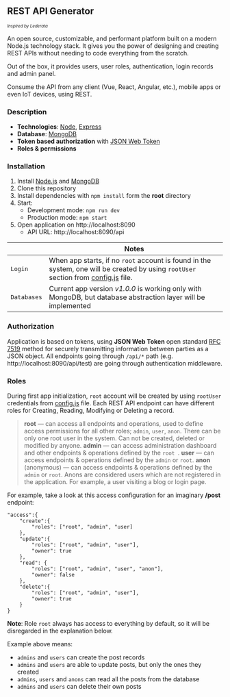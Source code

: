 ## REST API Generator
<sup><sub>*Inspired by Lederata*</sub></sup>

An open source, customizable, and performant platform built on a modern Node.js technology stack. It gives you the power of designing and creating REST APIs without needing to code everything from the scratch.

Out of the box, it provides users, user roles, authentication, login records and admin panel.

Consume the API from any client (Vue, React, Angular, etc.), mobile apps or even IoT devices, using REST.

### Description

+ **Technologies**: [Node](https://nodejs.org/), [Express](https://expressjs.com/)
+ **Database**: [MongoDB](https://www.mongodb.com/)
+ **Token based authorization** with [JSON Web Token](https://jwt.io/)
+ **Roles & permissions**

### Installation
1. Install [Node.js](https://nodejs.org/en/) and [MongoDB](https://www.mongodb.com/download)  
2. Clone this repository  
3. Install dependencies with `npm install` form the **root** directory 
4. Start:
	+ Development mode: `npm run dev`
	+ Production mode: `npm start`
5. Open application on http://localhost:8090
	+ API URL: http://localhost:8090/api
	

||Notes |
|-|-|
|`Login`| When app starts, if no `root` account is found in the system, one will be created by using `rootUser` section from [config.js](/config/config.js) file.|
|`Databases`| Current app version *v1.0.0* is working only with MongoDB, but database abstraction layer will be implemented|

### Authorization
Application is based on tokens, using **JSON Web Token** open standard [RFC 7519](https://tools.ietf.org/html/rfc7519) method for securely transmitting information between parties as a JSON object.
All endpoints going through `/api/*` path (e.g. http://localhost:8090/api/test) are going through authentication middleware.

### Roles
During first app initialization, `root` account will be created by using `rootUser` credentials from [config.js](/config/config.js) file.
Each REST API endpoint can have different roles for Creating, Reading, Modifying or Deleting a record.
>**root** &mdash; can access all endpoints and operations, used to define access permissions for all other roles; `admin`, `user`, `anon`. There can be only one root user in the system. Can not be created, deleted or modified by anyone. 
>**admin** &mdash; can access administration dashboard and other endpoints & operations defined by the `root `.
>**user** &mdash; can access endpoints & operations defined by the `admin` or `root`.
>**anon** (anonymous) &mdash; can access endpoints & operations defined by the `admin` or `root`. Anons are considered users which are not registered in the application. For example, a user visiting a blog or login page.

For example, take a look at this access configuration for an imaginary **/post** endpoint:
```
"access":{
	"create":{
		"roles": ["root", "admin", "user]
	},
	"update":{ 
		"roles": ["root", "admin", "user"],
		"owner": true
	},
	"read": {
		"roles": ["root", "admin", "user", "anon"],
		"owner": false
	},
	"delete":{
		"roles": ["root", "admin", "user"],
		"owner": true
	}
}
```
**Note**: Role `root` always has access to everything by default, so it will be disregarded in the explanation below.

Example above means:
- `admins` and `users` can create the post records
- `admins` and `users` are able to update posts, but only the ones they created
- `admins`, `users` and `anons` can read all the posts from the database
- `admins` and `users` can delete their own posts